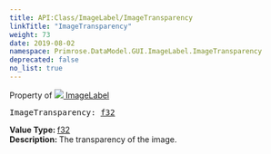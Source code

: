 ```yaml
---
title: API:Class/ImageLabel/ImageTransparency
linkTitle: "ImageTransparency"
weight: 73
date: 2019-08-02
namespace: Primrose.DataModel.GUI.ImageLabel.ImageTransparency
deprecated: false
no_list: true
---
```

Property of <a href="/docs/api-reference/Class/ImageLabel"><img src="/icons/silk/picture.png"/>&nbsp;ImageLabel</a>
<pre class="method-declaration">
ImageTransparency: <a class="type" href="/docs/api-reference/System/Primitives#single">f32</a></pre>
<b>Value Type: </b>
<a class="type" href="/docs/api-reference/System/Primitives#single">f32</a>
<br/>
<b>Description: </b>
The transparency of the image.

